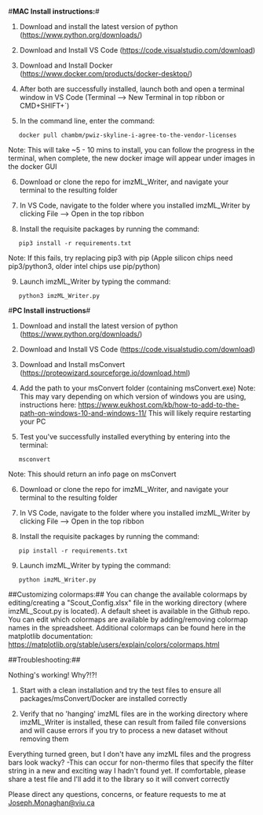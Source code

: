 #**MAC Install instructions:**#

1. Download and install the latest version of python (https://www.python.org/downloads/)

2. Download and Install VS Code (https://code.visualstudio.com/download)

3. Download and Install Docker (https://www.docker.com/products/docker-desktop/)

4. After both are successfully installed, launch both and open a terminal window in VS Code (Terminal --> New Terminal in top ribbon or CMD+SHIFT+`)

5. In the command line, enter the command:

```
   docker pull chambm/pwiz-skyline-i-agree-to-the-vendor-licenses
```

Note: This will take ~5 - 10 mins to install, you can follow the progress in the terminal, when complete, the new docker image will appear under images in the docker GUI

6. Download or clone the repo for imzML_Writer, and navigate your terminal to the resulting folder

7. In VS Code, navigate to the folder where you installed imzML_Writer by clicking File --> Open in the top ribbon

8. Install the requisite packages by running the command:

```
   pip3 install -r requirements.txt
```

Note: If this fails, try replacing pip3 with pip (Apple silicon chips need pip3/python3, older intel chips use pip/python)

9. Launch imzML_Writer by typing the command:

```
   python3 imzML_Writer.py
```

#**PC Install instructions**#

1. Download and install the latest version of python (https://www.python.org/downloads/)

2. Download and Install VS Code (https://code.visualstudio.com/download)

3. Download and Install msConvert (https://proteowizard.sourceforge.io/download.html)

4. Add the path to your msConvert folder (containing msConvert.exe)
   Note: This may vary depending on which version of windows you are using, instructions here:
   https://www.eukhost.com/kb/how-to-add-to-the-path-on-windows-10-and-windows-11/
   This will likely require restarting your PC

5. Test you've successfully installed everything by entering into the terminal:

```
   msconvert
```

Note: This should return an info page on msConvert

6. Download or clone the repo for imzML_Writer, and navigate your terminal to the resulting folder

7. In VS Code, navigate to the folder where you installed imzML_Writer by clicking File --> Open in the top ribbon

8. Install the requisite packages by running the command:

```
   pip install -r requirements.txt
```

9. Launch imzML_Writer by typing the command:

```
   python imzML_Writer.py
```

##Customizing colormaps:##
You can change the available colormaps by editing/creating a "Scout_Config.xlsx" file in the working directory (where imzML_Scout.py is located). A default sheet is available in the Github repo. You can edit which colormaps are available by adding/removing colormap names in the spreadsheet. Additional colormaps can be found here in the matplotlib documentation:
https://matplotlib.org/stable/users/explain/colors/colormaps.html

##Troubleshooting:##

Nothing's working! Why?!?!

1. Start with a clean installation and try the test files to ensure all packages/msConvert/Docker are installed correctly

2. Verify that no 'hanging' imzML files are in the working directory where imzML_Writer is installed, these can result from failed file conversions and will cause errors if you try to process a new dataset without removing them

Everything turned green, but I don't have any imzML files and the progress bars look wacky?
-This can occur for non-thermo files that specify the filter string in a new and exciting way I hadn't found yet. If comfortable, please share a test file and I'll add it to the library so it will convert correctly

Please direct any questions, concerns, or feature requests to me at Joseph.Monaghan@viu.ca
